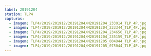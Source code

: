 ```yaml
---
label: 20191204
station: TLP4
capturas:
  - imagem: TLP4/2019/201912/20191204/M20191204_233014_TLP_4P.jpg
  - imagem: TLP4/2019/201912/20191204/M20191204_233344_TLP_4P.jpg
  - imagem: TLP4/2019/201912/20191204/M20191204_234656_TLP_4P.jpg
  - imagem: TLP4/2019/201912/20191204/M20191204_235159_TLP_4P.jpg
  - imagem: TLP4/2019/201912/20191204/M20191205_004944_TLP_4P.jpg
  - imagem: TLP4/2019/201912/20191204/M20191205_075044_TLP_4P.jpg
---
```

